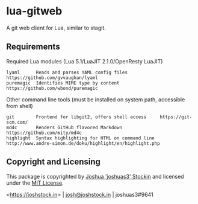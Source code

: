 # lua-gitweb

A git web client for Lua, similar to stagit.

## Requirements

Required Lua modules (Lua 5.1/LuaJIT 2.1.0/OpenResty LuaJIT)
```
lyaml      Reads and parses YAML config files  https://github.com/gvvaughan/lyaml
puremagic  Identifies MIME type by content     https://github.com/wbond/puremagic
```

Other command line tools (must be installed on system path, accessible from
shell)
```
git        Frontend for libgit2, offers shell access     https://git-scm.com/
md4c       Renders GitHub flavored Markdown              https://github.com/mity/md4c
highlight  Syntax highlighting for HTML on command line  http://www.andre-simon.de/doku/highlight/en/highlight.php
```

## Copyright and Licensing

This package is copyrighted by [Joshua 'joshuas3'
Stockin](https://joshstock.in/) and licensed under the [MIT License](LICENSE).

&lt;<https://joshstock.in>&gt; | josh@joshstock.in | joshuas3#9641
